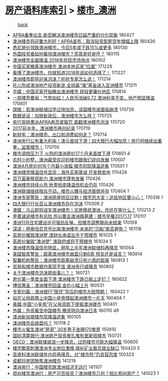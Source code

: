 [房产语料库索引](../../README.md)  > [楼市_澳洲](楼市_澳洲.md)
====
> [back](../README.md)

- [APRA重拳出击 能否解决澳洲楼市日益严重的分化现象](http://jkwz.applinzi.com/ittc/7096706051179283467.html#APRA%E9%87%8D%E6%8B%B3%E5%87%BA%E5%87%BB+%E8%83%BD%E5%90%A6%E8%A7%A3%E5%86%B3%E6%BE%B3%E6%B4%B2%E6%A5%BC%E5%B8%82%E6%97%A5%E7%9B%8A%E4%B8%A5%E9%87%8D%E7%9A%84%E5%88%86%E5%8C%96%E7%8E%B0%E8%B1%A1) 180427  
- [澳洲楼市将迎重大利好！APRA宣布：取消投资型房贷年增幅上限](http://jkwz.applinzi.com/ittc/7096275395735454737.html#%E6%BE%B3%E6%B4%B2%E6%A5%BC%E5%B8%82%E5%B0%86%E8%BF%8E%E9%87%8D%E5%A4%A7%E5%88%A9%E5%A5%BD%EF%BC%81APRA%E5%AE%A3%E5%B8%83%EF%BC%9A%E5%8F%96%E6%B6%88%E6%8A%95%E8%B5%84%E5%9E%8B%E6%88%BF%E8%B4%B7%E5%B9%B4%E5%A2%9E%E5%B9%85%E4%B8%8A%E9%99%90) 180426  
- [悉尼房价领跌澳洲楼市，今后5年或下跌15%或更多](http://jkwz.applinzi.com/ittc/7064398995592315920.html#%E6%82%89%E5%B0%BC%E6%88%BF%E4%BB%B7%E9%A2%86%E8%B7%8C%E6%BE%B3%E6%B4%B2%E6%A5%BC%E5%B8%82%EF%BC%8C%E4%BB%8A%E5%90%8E5%E5%B9%B4%E6%88%96%E4%B8%8B%E8%B7%8C15%25%E6%88%96%E6%9B%B4%E5%A4%9A) 180130  
- [外国投资者如何看待澳洲楼市？究竟是好是坏？](http://jkwz.applinzi.com/ittc/7058734226013160465.html#%E5%A4%96%E5%9B%BD%E6%8A%95%E8%B5%84%E8%80%85%E5%A6%82%E4%BD%95%E7%9C%8B%E5%BE%85%E6%BE%B3%E6%B4%B2%E6%A5%BC%E5%B8%82%EF%BC%9F%E7%A9%B6%E7%AB%9F%E6%98%AF%E5%A5%BD%E6%98%AF%E5%9D%8F%EF%BC%9F) 180115  
- [澳洲楼市全面降温 2018年将现市场拐点](http://jkwz.applinzi.com/ittc/7054031649421919243.html#%E6%BE%B3%E6%B4%B2%E6%A5%BC%E5%B8%82%E5%85%A8%E9%9D%A2%E9%99%8D%E6%B8%A9+2018%E5%B9%B4%E5%B0%86%E7%8E%B0%E5%B8%82%E5%9C%BA%E6%8B%90%E7%82%B9) 180102  
- [中国买家撤离澳洲楼市 澳洲本地买家“捡漏”](http://jkwz.applinzi.com/ittc/7052481677903791120.html#%E4%B8%AD%E5%9B%BD%E4%B9%B0%E5%AE%B6%E6%92%A4%E7%A6%BB%E6%BE%B3%E6%B4%B2%E6%A5%BC%E5%B8%82+%E6%BE%B3%E6%B4%B2%E6%9C%AC%E5%9C%B0%E4%B9%B0%E5%AE%B6%E2%80%9C%E6%8D%A1%E6%BC%8F%E2%80%9D) 171229  
- [看懂了澳洲楼市，你就知道2018年该如何选择了！](http://jkwz.applinzi.com/ittc/7051684569835635728.html#%E7%9C%8B%E6%87%82%E4%BA%86%E6%BE%B3%E6%B4%B2%E6%A5%BC%E5%B8%82%EF%BC%8C%E4%BD%A0%E5%B0%B1%E7%9F%A5%E9%81%932018%E5%B9%B4%E8%AF%A5%E5%A6%82%E4%BD%95%E9%80%89%E6%8B%A9%E4%BA%86%EF%BC%81) 171227  
- [澳洲楼市即将迎来泡沫？听听专家怎么说！](http://jkwz.applinzi.com/ittc/7046919702041854992.html#%E6%BE%B3%E6%B4%B2%E6%A5%BC%E5%B8%82%E5%8D%B3%E5%B0%86%E8%BF%8E%E6%9D%A5%E6%B3%A1%E6%B2%AB%EF%BC%9F%E5%90%AC%E5%90%AC%E4%B8%93%E5%AE%B6%E6%80%8E%E4%B9%88%E8%AF%B4%EF%BC%81) 171214  
- [托儿所成澳洲地产投资新宠 全球最“壕”基金进入亚洲楼市](http://jkwz.applinzi.com/ittc/7045917980288877584.html#%E6%89%98%E5%84%BF%E6%89%80%E6%88%90%E6%BE%B3%E6%B4%B2%E5%9C%B0%E4%BA%A7%E6%8A%95%E8%B5%84%E6%96%B0%E5%AE%A0+%E5%85%A8%E7%90%83%E6%9C%80%E2%80%9C%E5%A3%95%E2%80%9D%E5%9F%BA%E9%87%91%E8%BF%9B%E5%85%A5%E4%BA%9A%E6%B4%B2%E6%A5%BC%E5%B8%82) 171211  
- [华媒：中国买家开始撤出澳洲楼市 转投更廉价地区](http://jkwz.applinzi.com/ittc/7001702362832700432.html#%E5%8D%8E%E5%AA%92%EF%BC%9A%E4%B8%AD%E5%9B%BD%E4%B9%B0%E5%AE%B6%E5%BC%80%E5%A7%8B%E6%92%A4%E5%87%BA%E6%BE%B3%E6%B4%B2%E6%A5%BC%E5%B8%82+%E8%BD%AC%E6%8A%95%E6%9B%B4%E5%BB%89%E4%BB%B7%E5%9C%B0%E5%8C%BA) 170814  
- [一周楼市要闻：气势如虹！人民币涨破6.72 澳洲利率不变，地产明显降温](http://jkwz.applinzi.com/ittc/6996859940009149457.html#%E4%B8%80%E5%91%A8%E6%A5%BC%E5%B8%82%E8%A6%81%E9%97%BB%EF%BC%9A%E6%B0%94%E5%8A%BF%E5%A6%82%E8%99%B9%EF%BC%81%E4%BA%BA%E6%B0%91%E5%B8%81%E6%B6%A8%E7%A0%B46.72+%E6%BE%B3%E6%B4%B2%E5%88%A9%E7%8E%87%E4%B8%8D%E5%8F%98%EF%BC%8C%E5%9C%B0%E4%BA%A7%E6%98%8E%E6%98%BE%E9%99%8D%E6%B8%A9) 170801  
- [瑞银：若澳洲联储过早过快加息，该国楼市或面临崩溃](http://jkwz.applinzi.com/ittc/6994429435858912016.html#%E7%91%9E%E9%93%B6%EF%BC%9A%E8%8B%A5%E6%BE%B3%E6%B4%B2%E8%81%94%E5%82%A8%E8%BF%87%E6%97%A9%E8%BF%87%E5%BF%AB%E5%8A%A0%E6%81%AF%EF%BC%8C%E8%AF%A5%E5%9B%BD%E6%A5%BC%E5%B8%82%E6%88%96%E9%9D%A2%E4%B8%B4%E5%B4%A9%E6%BA%83) 170726  
- [数据说话｜加税新政后，澳洲楼市怎么样？](http://jkwz.applinzi.com/ittc/6994183109464294416.html#%E6%95%B0%E6%8D%AE%E8%AF%B4%E8%AF%9D%EF%BD%9C%E5%8A%A0%E7%A8%8E%E6%96%B0%E6%94%BF%E5%90%8E%EF%BC%8C%E6%BE%B3%E6%B4%B2%E6%A5%BC%E5%B8%82%E6%80%8E%E4%B9%88%E6%A0%B7%EF%BC%9F) 170725  
- [央行突转鹰派APRA再念紧箍咒 直戳澳洲楼市泡沫](http://jkwz.applinzi.com/ittc/6992293010480825360.html#%E5%A4%AE%E8%A1%8C%E7%AA%81%E8%BD%AC%E9%B9%B0%E6%B4%BEAPRA%E5%86%8D%E5%BF%B5%E7%B4%A7%E7%AE%8D%E5%92%92+%E7%9B%B4%E6%88%B3%E6%BE%B3%E6%B4%B2%E6%A5%BC%E5%B8%82%E6%B3%A1%E6%B2%AB) 170720  
- [2017前半年，澳洲楼市再创纪录](http://jkwz.applinzi.com/ittc/6991927969797637136.html#2017%E5%89%8D%E5%8D%8A%E5%B9%B4%EF%BC%8C%E6%BE%B3%E6%B4%B2%E6%A5%BC%E5%B8%82%E5%86%8D%E5%88%9B%E7%BA%AA%E5%BD%95) 170719  
- [新财年：澳洲楼市、出口和消费如何走？](http://jkwz.applinzi.com/ittc/6990175706565575697.html#%E6%96%B0%E8%B4%A2%E5%B9%B4%EF%BC%9A%E6%BE%B3%E6%B4%B2%E6%A5%BC%E5%B8%82%E3%80%81%E5%87%BA%E5%8F%A3%E5%92%8C%E6%B6%88%E8%B4%B9%E5%A6%82%E4%BD%95%E8%B5%B0%EF%BC%9F) 170714  
- [澳洲央行公布重大利率！澳元直线下滑！四大银行大幅加息！央行将继续出重拳，监管楼市！](http://jkwz.applinzi.com/ittc/6986798844841821189.html#%E6%BE%B3%E6%B4%B2%E5%A4%AE%E8%A1%8C%E5%85%AC%E5%B8%83%E9%87%8D%E5%A4%A7%E5%88%A9%E7%8E%87%EF%BC%81%E6%BE%B3%E5%85%83%E7%9B%B4%E7%BA%BF%E4%B8%8B%E6%BB%91%EF%BC%81%E5%9B%9B%E5%A4%A7%E9%93%B6%E8%A1%8C%E5%A4%A7%E5%B9%85%E5%8A%A0%E6%81%AF%EF%BC%81%E5%A4%AE%E8%A1%8C%E5%B0%86%E7%BB%A7%E7%BB%AD%E5%87%BA%E9%87%8D%E6%8B%B3%EF%BC%8C%E7%9B%91%E7%AE%A1%E6%A5%BC%E5%B8%82%EF%BC%81) 170705  
- [楼市调控压力下 火热的澳洲房价17个月来首度下滑](http://jkwz.applinzi.com/ittc/6974177530910082053.html#%E6%A5%BC%E5%B8%82%E8%B0%83%E6%8E%A7%E5%8E%8B%E5%8A%9B%E4%B8%8B+%E7%81%AB%E7%83%AD%E7%9A%84%E6%BE%B3%E6%B4%B2%E6%88%BF%E4%BB%B717%E4%B8%AA%E6%9C%88%E6%9D%A5%E9%A6%96%E5%BA%A6%E4%B8%8B%E6%BB%91) 170601 *4* 
- [农村小别墅，澳洲最受欢迎的楼市跟我们逆向发展](http://jkwz.applinzi.com/ittc/6964894723494904836.html#%E5%86%9C%E6%9D%91%E5%B0%8F%E5%88%AB%E5%A2%85%EF%BC%8C%E6%BE%B3%E6%B4%B2%E6%9C%80%E5%8F%97%E6%AC%A2%E8%BF%8E%E7%9A%84%E6%A5%BC%E5%B8%82%E8%B7%9F%E6%88%91%E4%BB%AC%E9%80%86%E5%90%91%E5%8F%91%E5%B1%95) 170507  
- [澳洲4月房价创16个月最小涨幅 楼市初现降温迹象](http://jkwz.applinzi.com/ittc/6962634960421782533.html#%E6%BE%B3%E6%B4%B24%E6%9C%88%E6%88%BF%E4%BB%B7%E5%88%9B16%E4%B8%AA%E6%9C%88%E6%9C%80%E5%B0%8F%E6%B6%A8%E5%B9%85+%E6%A5%BC%E5%B8%82%E5%88%9D%E7%8E%B0%E9%99%8D%E6%B8%A9%E8%BF%B9%E8%B1%A1) 170501 *1* 
- [澳洲楼市降温信号显现：海外买家骤减 开发商卖地](http://jkwz.applinzi.com/ittc/6961616421346870276.html#%E6%BE%B3%E6%B4%B2%E6%A5%BC%E5%B8%82%E9%99%8D%E6%B8%A9%E4%BF%A1%E5%8F%B7%E6%98%BE%E7%8E%B0%EF%BC%9A%E6%B5%B7%E5%A4%96%E4%B9%B0%E5%AE%B6%E9%AA%A4%E5%87%8F+%E5%BC%80%E5%8F%91%E5%95%86%E5%8D%96%E5%9C%B0) 170428  
- [百万富豪移民助力 澳洲楼市蓬勃发展](http://jkwz.applinzi.com/ittc/6960881280416744453.html#%E7%99%BE%E4%B8%87%E5%AF%8C%E8%B1%AA%E7%A7%BB%E6%B0%91%E5%8A%A9%E5%8A%9B+%E6%BE%B3%E6%B4%B2%E6%A5%BC%E5%B8%82%E8%93%AC%E5%8B%83%E5%8F%91%E5%B1%95) 170426  
- [澳洲楼市持续火热 秋季拍卖降温但机会仍存](http://jkwz.applinzi.com/ittc/6960778533105304580.html#%E6%BE%B3%E6%B4%B2%E6%A5%BC%E5%B8%82%E6%8C%81%E7%BB%AD%E7%81%AB%E7%83%AD+%E7%A7%8B%E5%AD%A3%E6%8B%8D%E5%8D%96%E9%99%8D%E6%B8%A9%E4%BD%86%E6%9C%BA%E4%BC%9A%E4%BB%8D%E5%AD%98) 170426  
- [澳洲联储继续按兵不动，楼市火爆与经济疲弱并存](http://jkwz.applinzi.com/ittc/6952657966359643141.html#%E6%BE%B3%E6%B4%B2%E8%81%94%E5%82%A8%E7%BB%A7%E7%BB%AD%E6%8C%89%E5%85%B5%E4%B8%8D%E5%8A%A8%EF%BC%8C%E6%A5%BC%E5%B8%82%E7%81%AB%E7%88%86%E4%B8%8E%E7%BB%8F%E6%B5%8E%E7%96%B2%E5%BC%B1%E5%B9%B6%E5%AD%98) 170404 *1* 
- [澳洲专家警告：澳洲房屋供应过剩！楼市恐大变！这些地区要小心！](http://jkwz.applinzi.com/ittc/6945613140321633284.html#%E6%BE%B3%E6%B4%B2%E4%B8%93%E5%AE%B6%E8%AD%A6%E5%91%8A%EF%BC%9A%E6%BE%B3%E6%B4%B2%E6%88%BF%E5%B1%8B%E4%BE%9B%E5%BA%94%E8%BF%87%E5%89%A9%EF%BC%81%E6%A5%BC%E5%B8%82%E6%81%90%E5%A4%A7%E5%8F%98%EF%BC%81%E8%BF%99%E4%BA%9B%E5%9C%B0%E5%8C%BA%E8%A6%81%E5%B0%8F%E5%BF%83%EF%BC%81) 170316 *1* 
- [四大银行行长否认澳洲楼市存在泡沫](http://jkwz.applinzi.com/ittc/6942978975214339077.html#%E5%9B%9B%E5%A4%A7%E9%93%B6%E8%A1%8C%E8%A1%8C%E9%95%BF%E5%90%A6%E8%AE%A4%E6%BE%B3%E6%B4%B2%E6%A5%BC%E5%B8%82%E5%AD%98%E5%9C%A8%E6%B3%A1%E6%B2%AB) 170309 *2* 
- [澳媒：马云即将进军澳洲楼市！买房移民澳洲，你还在等什么？](http://jkwz.applinzi.com/ittc/6934116430621705220.html#%E6%BE%B3%E5%AA%92%EF%BC%9A%E9%A9%AC%E4%BA%91%E5%8D%B3%E5%B0%86%E8%BF%9B%E5%86%9B%E6%BE%B3%E6%B4%B2%E6%A5%BC%E5%B8%82%EF%BC%81%E4%B9%B0%E6%88%BF%E7%A7%BB%E6%B0%91%E6%BE%B3%E6%B4%B2%EF%BC%8C%E4%BD%A0%E8%BF%98%E5%9C%A8%E7%AD%89%E4%BB%80%E4%B9%88%EF%BC%9F) 170213 *2* 
- [李嘉诚说楼市有风险 所以要去澳洲搞基建︱楼市早餐2017.1.17](http://jkwz.applinzi.com/ittc/6923984216525374469.html#%E6%9D%8E%E5%98%89%E8%AF%9A%E8%AF%B4%E6%A5%BC%E5%B8%82%E6%9C%89%E9%A3%8E%E9%99%A9+%E6%89%80%E4%BB%A5%E8%A6%81%E5%8E%BB%E6%BE%B3%E6%B4%B2%E6%90%9E%E5%9F%BA%E5%BB%BA%EF%B8%B1%E6%A5%BC%E5%B8%82%E6%97%A9%E9%A4%902017.1.17) 170117  
- [澳洲11月住宅建设许可强劲反弹，但楼市调整期尚未结束](http://jkwz.applinzi.com/ittc/6921160288337658884.html#%E6%BE%B3%E6%B4%B211%E6%9C%88%E4%BD%8F%E5%AE%85%E5%BB%BA%E8%AE%BE%E8%AE%B8%E5%8F%AF%E5%BC%BA%E5%8A%B2%E5%8F%8D%E5%BC%B9%EF%BC%8C%E4%BD%86%E6%A5%BC%E5%B8%82%E8%B0%83%E6%95%B4%E6%9C%9F%E5%B0%9A%E6%9C%AA%E7%BB%93%E6%9D%9F) 170109  
- [深读｜用泰坦尼克号比喻澳洲楼市 未来的“沉船”能否避免？](http://jkwz.applinzi.com/ittc/6901766989650854917.html#%E6%B7%B1%E8%AF%BB%EF%BD%9C%E7%94%A8%E6%B3%B0%E5%9D%A6%E5%B0%BC%E5%85%8B%E5%8F%B7%E6%AF%94%E5%96%BB%E6%BE%B3%E6%B4%B2%E6%A5%BC%E5%B8%82+%E6%9C%AA%E6%9D%A5%E7%9A%84%E2%80%9C%E6%B2%89%E8%88%B9%E2%80%9D%E8%83%BD%E5%90%A6%E9%81%BF%E5%85%8D%EF%BC%9F) 161118  
- [高房价摧毁澳洲梦 澳财长承诺出手干预楼市](http://jkwz.applinzi.com/ittc/6892842424602199045.html#%E9%AB%98%E6%88%BF%E4%BB%B7%E6%91%A7%E6%AF%81%E6%BE%B3%E6%B4%B2%E6%A2%A6+%E6%BE%B3%E8%B4%A2%E9%95%BF%E6%89%BF%E8%AF%BA%E5%87%BA%E6%89%8B%E5%B9%B2%E9%A2%84%E6%A5%BC%E5%B8%82) 161025 *1* 
- [高房价摧毁“澳洲梦” 澳政府或将干预楼市](http://jkwz.applinzi.com/ittc/6892565796382835716.html#%E9%AB%98%E6%88%BF%E4%BB%B7%E6%91%A7%E6%AF%81%E2%80%9C%E6%BE%B3%E6%B4%B2%E6%A2%A6%E2%80%9D+%E6%BE%B3%E6%94%BF%E5%BA%9C%E6%88%96%E5%B0%86%E5%B9%B2%E9%A2%84%E6%A5%BC%E5%B8%82) 161024 *5* 
- [澳洲楼市降温信号明显，明年上半年澳洲联储料再降息](http://jkwz.applinzi.com/ittc/6885101875245876229.html#%E6%BE%B3%E6%B4%B2%E6%A5%BC%E5%B8%82%E9%99%8D%E6%B8%A9%E4%BF%A1%E5%8F%B7%E6%98%8E%E6%98%BE%EF%BC%8C%E6%98%8E%E5%B9%B4%E4%B8%8A%E5%8D%8A%E5%B9%B4%E6%BE%B3%E6%B4%B2%E8%81%94%E5%82%A8%E6%96%99%E5%86%8D%E9%99%8D%E6%81%AF) 161004  
- [美国智库警告：距离澳洲楼市崩盘只剩6周 预言还是谣言？](http://jkwz.applinzi.com/ittc/6877788403441075204.html#%E7%BE%8E%E5%9B%BD%E6%99%BA%E5%BA%93%E8%AD%A6%E5%91%8A%EF%BC%9A%E8%B7%9D%E7%A6%BB%E6%BE%B3%E6%B4%B2%E6%A5%BC%E5%B8%82%E5%B4%A9%E7%9B%98%E5%8F%AA%E5%89%A96%E5%91%A8+%E9%A2%84%E8%A8%80%E8%BF%98%E6%98%AF%E8%B0%A3%E8%A8%80%EF%BC%9F) 160914  
- [智囊机构警告：澳洲楼市距离崩溃只有六周的距离](http://jkwz.applinzi.com/ittc/6877442820071228421.html#%E6%99%BA%E5%9B%8A%E6%9C%BA%E6%9E%84%E8%AD%A6%E5%91%8A%EF%BC%9A%E6%BE%B3%E6%B4%B2%E6%A5%BC%E5%B8%82%E8%B7%9D%E7%A6%BB%E5%B4%A9%E6%BA%83%E5%8F%AA%E6%9C%89%E5%85%AD%E5%91%A8%E7%9A%84%E8%B7%9D%E7%A6%BB) 160913 *1* 
- [贸易和楼市数据均表现不佳 澳洲央行或降息](http://jkwz.applinzi.com/ittc/6861722092550226949.html#%E8%B4%B8%E6%98%93%E5%92%8C%E6%A5%BC%E5%B8%82%E6%95%B0%E6%8D%AE%E5%9D%87%E8%A1%A8%E7%8E%B0%E4%B8%8D%E4%BD%B3+%E6%BE%B3%E6%B4%B2%E5%A4%AE%E8%A1%8C%E6%88%96%E9%99%8D%E6%81%AF) 160802  
- [关于澳洲楼市泡沫那些事儿？！](http://jkwz.applinzi.com/ittc/6857258542322680836.html#%E5%85%B3%E4%BA%8E%E6%BE%B3%E6%B4%B2%E6%A5%BC%E5%B8%82%E6%B3%A1%E6%B2%AB%E9%82%A3%E4%BA%9B%E4%BA%8B%E5%84%BF%EF%BC%9F%EF%BC%81) 160721  
- [房价第一季度全面下滑 澳洲楼市下跌已板上定钉？](http://jkwz.applinzi.com/ittc/6846589383779812357.html#%E6%88%BF%E4%BB%B7%E7%AC%AC%E4%B8%80%E5%AD%A3%E5%BA%A6%E5%85%A8%E9%9D%A2%E4%B8%8B%E6%BB%91+%E6%BE%B3%E6%B4%B2%E6%A5%BC%E5%B8%82%E4%B8%8B%E8%B7%8C%E5%B7%B2%E6%9D%BF%E4%B8%8A%E5%AE%9A%E9%92%89%EF%BC%9F) 160622  
- [博信黄金：澳洲楼市回温 金价小幅上升](http://jkwz.applinzi.com/ittc/6838473928372388868.html#%E5%8D%9A%E4%BF%A1%E9%BB%84%E9%87%91%EF%BC%9A%E6%BE%B3%E6%B4%B2%E6%A5%BC%E5%B8%82%E5%9B%9E%E6%B8%A9+%E9%87%91%E4%BB%B7%E5%B0%8F%E5%B9%85%E4%B8%8A%E5%8D%87) 160531  
- [专家刘磊：澳洲银行“限贷”背后的楼市大胆预期！](http://jkwz.applinzi.com/ittc/6823839782945686533.html#%E4%B8%93%E5%AE%B6%E5%88%98%E7%A3%8A%EF%BC%9A%E6%BE%B3%E6%B4%B2%E9%93%B6%E8%A1%8C%E2%80%9C%E9%99%90%E8%B4%B7%E2%80%9D%E8%83%8C%E5%90%8E%E7%9A%84%E6%A5%BC%E5%B8%82%E5%A4%A7%E8%83%86%E9%A2%84%E6%9C%9F%EF%BC%81) 160422 *1* 
- [站在父母肩膀上中国小皇帝撑起澳洲楼市一片天](http://jkwz.applinzi.com/ittc/6817145266012423172.html#%E7%AB%99%E5%9C%A8%E7%88%B6%E6%AF%8D%E8%82%A9%E8%86%80%E4%B8%8A%E4%B8%AD%E5%9B%BD%E5%B0%8F%E7%9A%87%E5%B8%9D%E6%92%91%E8%B5%B7%E6%BE%B3%E6%B4%B2%E6%A5%BC%E5%B8%82%E4%B8%80%E7%89%87%E5%A4%A9) 160404 *1* 
- [美媒:中国“小皇帝”在父母资助下提振澳洲楼市](http://jkwz.applinzi.com/ittc/6816010206882300933.html#%E7%BE%8E%E5%AA%92%3A%E4%B8%AD%E5%9B%BD%E2%80%9C%E5%B0%8F%E7%9A%87%E5%B8%9D%E2%80%9D%E5%9C%A8%E7%88%B6%E6%AF%8D%E8%B5%84%E5%8A%A9%E4%B8%8B%E6%8F%90%E6%8C%AF%E6%BE%B3%E6%B4%B2%E6%A5%BC%E5%B8%82) 160401  
- [外媒：外资看空中国楼市 撤资转向澳洲日本](http://jkwz.applinzi.com/ittc/6787607930404865029.html#%E5%A4%96%E5%AA%92%EF%BC%9A%E5%A4%96%E8%B5%84%E7%9C%8B%E7%A9%BA%E4%B8%AD%E5%9B%BD%E6%A5%BC%E5%B8%82+%E6%92%A4%E8%B5%84%E8%BD%AC%E5%90%91%E6%BE%B3%E6%B4%B2%E6%97%A5%E6%9C%AC) 160115 *49* 
- [澳洲新加坡楼市现降温迹象](http://jkwz.applinzi.com/ittc/6783644913380099077.html#%E6%BE%B3%E6%B4%B2%E6%96%B0%E5%8A%A0%E5%9D%A1%E6%A5%BC%E5%B8%82%E7%8E%B0%E9%99%8D%E6%B8%A9%E8%BF%B9%E8%B1%A1) 160105  
- [澳洲楼市会崩盘吗？](http://jkwz.applinzi.com/ittc/6765988644582327301.html#%E6%BE%B3%E6%B4%B2%E6%A5%BC%E5%B8%82%E4%BC%9A%E5%B4%A9%E7%9B%98%E5%90%97%EF%BC%9F) 151118 *2* 
- [楼市火催生澳洲“房哥” 30岁男子坐拥170套房](http://jkwz.applinzi.com/ittc/6740432691662128133.html#%E6%A5%BC%E5%B8%82%E7%81%AB%E5%82%AC%E7%94%9F%E6%BE%B3%E6%B4%B2%E2%80%9C%E6%88%BF%E5%93%A5%E2%80%9D+30%E5%B2%81%E7%94%B7%E5%AD%90%E5%9D%90%E6%8B%A5170%E5%A5%97%E6%88%BF) 150910  
- [国际清算银行:澳洲房产投资者扎堆布里斯班楼市](http://jkwz.applinzi.com/ittc/547650615150841690.html#%E5%9B%BD%E9%99%85%E6%B8%85%E7%AE%97%E9%93%B6%E8%A1%8C%3A%E6%BE%B3%E6%B4%B2%E6%88%BF%E4%BA%A7%E6%8A%95%E8%B5%84%E8%80%85%E6%89%8E%E5%A0%86%E5%B8%83%E9%87%8C%E6%96%AF%E7%8F%AD%E6%A5%BC%E5%B8%82) 150721  
- [OECD：澳洲联储或进一步降息，过热楼市可能大幅降温](http://jkwz.applinzi.com/ittc/547650611417653784.html#OECD%EF%BC%9A%E6%BE%B3%E6%B4%B2%E8%81%94%E5%82%A8%E6%88%96%E8%BF%9B%E4%B8%80%E6%AD%A5%E9%99%8D%E6%81%AF%EF%BC%8C%E8%BF%87%E7%83%AD%E6%A5%BC%E5%B8%82%E5%8F%AF%E8%83%BD%E5%A4%A7%E5%B9%85%E9%99%8D%E6%B8%A9) 150605  
- [楼市繁荣刺激澳洲专业岗位激增 填补矿业裁员就业缺口](http://jkwz.applinzi.com/ittc/547650611404190027.html#%E6%A5%BC%E5%B8%82%E7%B9%81%E8%8D%A3%E5%88%BA%E6%BF%80%E6%BE%B3%E6%B4%B2%E4%B8%93%E4%B8%9A%E5%B2%97%E4%BD%8D%E6%BF%80%E5%A2%9E+%E5%A1%AB%E8%A1%A5%E7%9F%BF%E4%B8%9A%E8%A3%81%E5%91%98%E5%B0%B1%E4%B8%9A%E7%BC%BA%E5%8F%A3) 150420 *5* 
- [高盛料澳洲联储年内将再降息，对“楼市热”仍具容忍度](http://jkwz.applinzi.com/ittc/547650611395975301.html#%E9%AB%98%E7%9B%9B%E6%96%99%E6%BE%B3%E6%B4%B2%E8%81%94%E5%82%A8%E5%B9%B4%E5%86%85%E5%B0%86%E5%86%8D%E9%99%8D%E6%81%AF%EF%BC%8C%E5%AF%B9%E2%80%9C%E6%A5%BC%E5%B8%82%E7%83%AD%E2%80%9D%E4%BB%8D%E5%85%B7%E5%AE%B9%E5%BF%8D%E5%BA%A6) 150323  
- [成都炒房团聚焦澳洲楼市](http://jkwz.applinzi.com/ittc/547650611383946319.html#%E6%88%90%E9%83%BD%E7%82%92%E6%88%BF%E5%9B%A2%E8%81%9A%E7%84%A6%E6%BE%B3%E6%B4%B2%E6%A5%BC%E5%B8%82) 141219  
- [澳洲央行：中国楼市跌澳洲经济无运行](http://jkwz.applinzi.com/ittc/547650611380269040.html#%E6%BE%B3%E6%B4%B2%E5%A4%AE%E8%A1%8C%EF%BC%9A%E4%B8%AD%E5%9B%BD%E6%A5%BC%E5%B8%82%E8%B7%8C%E6%BE%B3%E6%B4%B2%E7%BB%8F%E6%B5%8E%E6%97%A0%E8%BF%90%E8%A1%8C) 141107  
- [郑州楼市澳洲行：房产可否投资？澳洲楼市几何？相比郑州房产？](http://jkwz.applinzi.com/ittc/547650611376951892.html#%E9%83%91%E5%B7%9E%E6%A5%BC%E5%B8%82%E6%BE%B3%E6%B4%B2%E8%A1%8C%EF%BC%9A%E6%88%BF%E4%BA%A7%E5%8F%AF%E5%90%A6%E6%8A%95%E8%B5%84%EF%BC%9F%E6%BE%B3%E6%B4%B2%E6%A5%BC%E5%B8%82%E5%87%A0%E4%BD%95%EF%BC%9F%E7%9B%B8%E6%AF%94%E9%83%91%E5%B7%9E%E6%88%BF%E4%BA%A7%EF%BC%9F) 141023 *1* 
